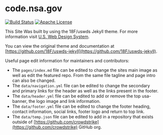 # code.nsa.gov

[![Build Status][bs]][bl] [![Apache License][li]][ll]

This Site Was built by using the 18F/uswds Jekyll theme. For more information
visit [U.S. Web Design System](https://designsystem.digital.gov).

You can view the original theme and documentation at [https://github.com/18F/uswds-jekyll](https://github.com/18F/uswds-jekyll).

Useful page edit information for maintainers and contributors:

* The `pages/index.md` file can be edited to change the sites main image as
  well as edit the featured repo. From the same file tagline and page intro can
  also be changed.
* The `data/navigation.yml` file can be edited to change the secondary and
  primary links for the header as well as the links present in the footer.
* The `data/header.yml` file can be edited to add or remove the top usa-banner,
  the logo image and link information.
* The `data/footer.yml` file can be edited to change the footer heading,
  contact information, social links, footer logo and return to top link.
* The `data/temp.json` file can be edited to add in a repository that exists
  outside of [https://github.com/crowdstrike](https://github.com/crowdstrike) 
  GitHub org.

[bs]: https://github.com/crowdstrike/community/workflows/CI/badge.svg
[bl]: https://github.com/crowdstrike/community/actions
[li]: http://img.shields.io/badge/license-Apache%202.0-blue.svg
[ll]: https://github.com/crowdstrike/community/blob/main/LICENSE

